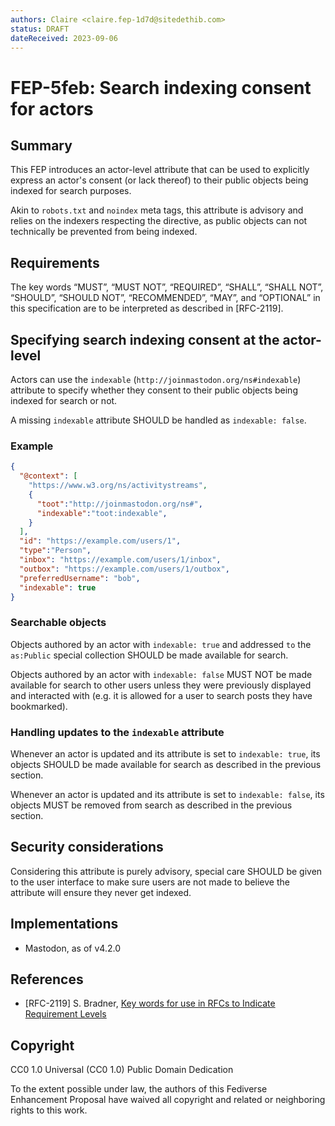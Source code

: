 ```yaml
---
authors: Claire <claire.fep-1d7d@sitedethib.com>
status: DRAFT
dateReceived: 2023-09-06
---
```

# FEP-5feb: Search indexing consent for actors

## Summary

This FEP introduces an actor-level attribute that can be used to explicitly express an actor's consent (or lack thereof) to their public objects being indexed for search purposes.

Akin to `robots.txt` and `noindex` meta tags, this attribute is advisory and relies on the indexers respecting the directive, as public objects can not technically be prevented from being indexed.

## Requirements

The key words “MUST”, “MUST NOT”, “REQUIRED”, “SHALL”, “SHALL NOT”, “SHOULD”, “SHOULD NOT”, “RECOMMENDED”, “MAY”, and “OPTIONAL” in this specification are to be interpreted as described in [RFC-2119].

## Specifying search indexing consent at the actor-level

Actors can use the `indexable` (`http://joinmastodon.org/ns#indexable`) attribute to specify whether they consent to their public objects being indexed for search or not.

A missing `indexable` attribute SHOULD be handled as `indexable: false`.

### Example

```json
{
  "@context": [
    "https://www.w3.org/ns/activitystreams",
    {
      "toot":"http://joinmastodon.org/ns#",
      "indexable":"toot:indexable",
    }
  ],
  "id": "https://example.com/users/1",
  "type":"Person",
  "inbox": "https://example.com/users/1/inbox",
  "outbox": "https://example.com/users/1/outbox",
  "preferredUsername": "bob",
  "indexable": true
}
```

### Searchable objects

Objects authored by an actor with `indexable: true` and addressed `to` the `as:Public` special collection SHOULD be made available for search.

Objects authored by an actor with `indexable: false` MUST NOT be made available for search to other users unless they were previously displayed and interacted with (e.g. it is allowed for a user to search posts they have bookmarked).

### Handling updates to the `indexable` attribute

Whenever an actor is updated and its attribute is set to `indexable: true`, its objects SHOULD be made available for search as described in the previous section.

Whenever an actor is updated and its attribute is set to `indexable: false`, its objects MUST be removed from search as described in the previous section.

## Security considerations

Considering this attribute is purely advisory, special care SHOULD be given to the user interface to make sure users are not made to believe the attribute will ensure they never get indexed.

## Implementations

- Mastodon, as of v4.2.0

## References

- [RFC-2119] S. Bradner, [Key words for use in RFCs to Indicate Requirement Levels](https://tools.ietf.org/html/rfc2119.html)

## Copyright

CC0 1.0 Universal (CC0 1.0) Public Domain Dedication 

To the extent possible under law, the authors of this Fediverse Enhancement Proposal have waived all copyright and related or neighboring rights to this work.
